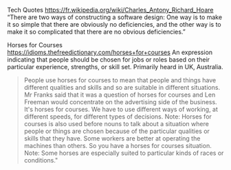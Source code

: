 Tech Quotes
https://fr.wikipedia.org/wiki/Charles_Antony_Richard_Hoare
“There are two ways of constructing a software design: One way is
to make it so simple that there are obviously no deficiencies, and the
other way is to make it so complicated that there are no obvious
deficiencies.”


Horses for Courses
https://idioms.thefreedictionary.com/horses+for+courses
An expression indicating that people should be chosen for jobs or roles based on their particular experience, strengths, or skill set. Primarily heard in UK, Australia.

  >People use horses for courses to mean that people and things have different qualities and skills and so are suitable in different situations. Mr Franks said that it was a question of horses for courses and Len Freeman would concentrate on the advertising side of the business. It's horses for courses. We have to use different ways of working, at different speeds, for different types of decisions. Note: Horses for courses is also used before nouns to talk about a situation where people or things are chosen because of the particular qualities or skills that they have. Some workers are better at operating the machines than others. So you have a horses for courses situation. Note: Some horses are especially suited to particular kinds of races or conditions."
